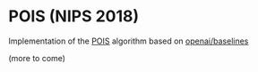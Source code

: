 
# POIS (NIPS 2018)

Implementation of the [POIS](https://arxiv.org/abs/1809.06098) algorithm based on [openai/baselines](https://github.com/openai/baselines)

(more to come)
